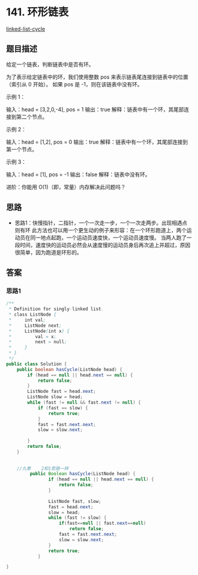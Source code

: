 # 141. 环形链表
[linked-list-cycle](https://leetcode-cn.com/problems/linked-list-cycle/)


## 题目描述
给定一个链表，判断链表中是否有环。

为了表示给定链表中的环，我们使用整数 pos 来表示链表尾连接到链表中的位置（索引从 0 开始）。 如果 pos 是 -1，则在该链表中没有环。

 

示例 1：

输入：head = [3,2,0,-4], pos = 1
输出：true
解释：链表中有一个环，其尾部连接到第二个节点。


示例 2：

输入：head = [1,2], pos = 0
输出：true
解释：链表中有一个环，其尾部连接到第一个节点。


示例 3：

输入：head = [1], pos = -1
输出：false
解释：链表中没有环。


 

进阶：你能用 O(1)（即，常量）内存解决此问题吗？


## 思路
- 思路1：快慢指针，二指针，一个一次走一步，一个一次走两步。出现相遇点则有环
此方法也可以用一个更生动的例子来形容：在一个环形跑道上，两个运动员在同一地点起跑，一个运动员速度快，一个运动员速度慢。
当两人跑了一段时间，速度快的运动员必然会从速度慢的运动员身后再次追上并超过，原因很简单，因为跑道是环形的。


## 答案
### 思路1

```java
/**
 * Definition for singly-linked list.
 * class ListNode {
 *     int val;
 *     ListNode next;
 *     ListNode(int x) {
 *         val = x;
 *         next = null;
 *     }
 * }
 */
public class Solution {
    public boolean hasCycle(ListNode head) {
        if (head == null || head.next == null) {
            return false;
        }
        ListNode fast = head.next;
        ListNode slow = head;
        while (fast != null && fast.next != null) {
            if (fast == slow) {
                return true;
            }
            fast = fast.next.next;
            slow = slow.next;
            
        }
        return false;
    }
    
    
    //九章    2和1思路一样
         public Boolean hasCycle(ListNode head) {
                if (head == null || head.next == null) {
                    return false;
                }
    
                ListNode fast, slow;
                fast = head.next;
                slow = head;
                while (fast != slow) {
                    if(fast==null || fast.next==null)
                        return false;
                    fast = fast.next.next;
                    slow = slow.next;
                }
                return true;
            }

}
```

